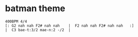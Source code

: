 # batman theme

```regolith
400BPM 4/4
[: G2 nah nah F2# nah nah    |  F2 nah nah F2# nah nah   :]
|  C3 bae-t:3/2 mae-n:2 -/2  |
```
